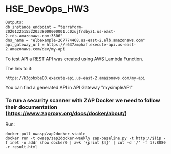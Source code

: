 # HSE_DevOps_HW3

```
Outputs: 
db_instance_endpoint = "terraform-20201225155220338000000001.c0zujfrsbyz1.us-east-2.rds.amazonaws.com:3306"
dns_name = "elbexample-267774468.us-east-2.elb.amazonaws.com"
api_gateway_url = https://r637zmphaf.execute-api.us-east-2.amazonaws.com/dev/my-api
```
To test API a REST API was created using AWS Lambda Function.

The link to it:
```
https://k3gobxbe80.execute-api.us-east-2.amazonaws.com/my-api
```
You can find a generated API in API Gateway "mysimpleAPI"

### To run a security scanner with ZAP Docker we need to follow their documentation (https://www.zaproxy.org/docs/docker/about/)

Run: 
```
docker pull owasp/zap2docker-stable
docker run -t owasp/zap2docker-weekly zap-baseline.py -t http://$(ip -f inet -o addr show docker0 | awk '{print $4}' | cut -d '/' -f 1):8080 -r result.html
```

